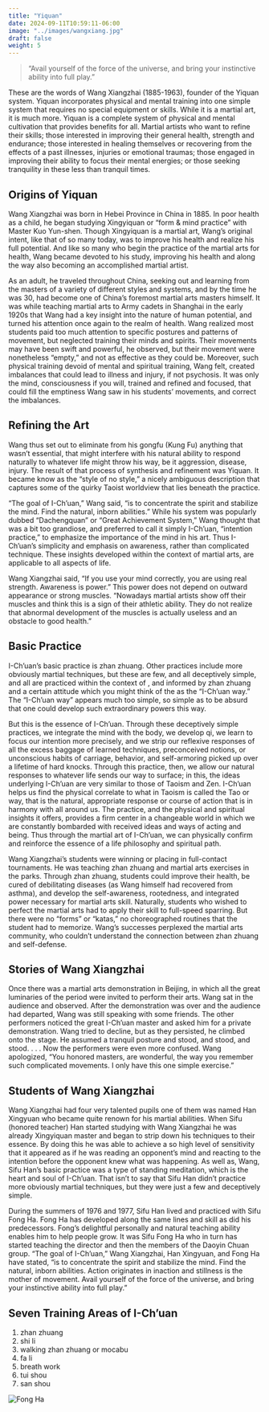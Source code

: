 ```yaml
---
title: "Yiquan"
date: 2024-09-11T10:59:11-06:00
image: "../images/wangxiang.jpg"
draft: false
weight: 5
---
```


> “Avail yourself of the force of the universe, and bring your instinctive ability into full play.”

These are the words of Wang Xiangzhai (1885-1963), founder of the Yiquan system. Yiquan incorporates physical and mental training into one simple system that requires no special equipment or skills. While it is a martial art, it is much more. Yiquan is a complete system of physical and mental cultivation that provides benefits for all. Martial artists who want to refine their skills; those interested in improving their general health, strength and endurance; those interested in healing themselves or recovering from the effects of a past illnesses, injuries or emotional traumas; those engaged in improving their ability to focus their mental energies; or those seeking tranquility in these less than tranquil times.

## Origins of Yiquan

Wang Xiangzhai was born in Hebei Province in China in 1885. In poor health as a child, he began studying Xingyiquan or “form & mind practice” with Master Kuo Yun-shen. Though Xingyiquan is a martial art, Wang’s original intent, like that of so many today, was to improve his health and realize his full potential. And like so many who begin the practice of the martial arts for health, Wang became devoted to his study, improving his health and along the way also becoming an accomplished martial artist.

As an adult, he traveled throughout China, seeking out and learning from the masters of a variety of different styles and systems, and by the time he was 30, had become one of China’s foremost martial arts masters himself. It was while teaching martial arts to Army cadets in Shanghai in the early 1920s that Wang had a key insight into the nature of human potential, and turned his attention once again to the realm of health. Wang realized most students paid too much attention to specific postures and patterns of movement, but neglected training their minds and spirits. Their movements may have been swift and powerful, he observed, but their movement were nonetheless “empty,” and not as effective as they could be. Moreover, such physical training devoid of mental and spiritual training, Wang felt, created imbalances that could lead to illness and injury, if not psychosis. It was only the mind, consciousness if you will, trained and refined and focused, that could fill the emptiness Wang saw in his students’ movements, and correct the imbalances.

## Refining the Art

Wang thus set out to eliminate from his gongfu (Kung Fu) anything that wasn’t essential, that might interfere with his natural ability to respond naturally to whatever life might throw his way, be it aggression, disease, injury. The result of that process of synthesis and refinement was Yiquan. It became know as the “style of no style,” a nicely ambiguous description that captures some of the quirky Taoist worldview that lies beneath the practice.

“The goal of I-Ch’uan,” Wang said, “is to concentrate the spirit and stabilize the mind. Find the natural, inborn abilities.” While his system was popularly dubbed “Dachengquan” or “Great Achievement System,” Wang thought that was a bit too grandiose, and preferred to call it simply I-Ch’uan, “intention practice,” to emphasize the importance of the mind in his art. Thus I-Ch’uan’s simplicity and emphasis on awareness, rather than complicated technique. These insights developed within the context of martial arts, are applicable to all aspects of life.

Wang Xiangzhai said, “If you use your mind correctly, you are using real strength. Awareness is power.” This power does not depend on outward appearance or strong muscles. “Nowadays martial artists show off their muscles and think this is a sign of their athletic ability. They do not realize that abnormal development of the muscles is actually useless and an obstacle to good health.”

## Basic Practice

I-Ch’uan’s basic practice is zhan zhuang. Other practices include more obviously martial techniques, but these are few, and all deceptively simple, and all are practiced within the context of , and informed by zhan zhuang and a certain attitude which you might think of the as the “I-Ch’uan way.” The “I-Ch’uan way” appears much too simple, so simple as to be absurd that one could develop such extraordinary powers this way.

But this is the essence of I-Ch’uan. Through these deceptively simple practices, we integrate the mind with the body, we develop qi, we learn to focus our intention more precisely, and we strip our reflexive responses of all the excess baggage of learned techniques, preconceived notions, or unconscious habits of carriage, behavior, and self-armoring picked up over a lifetime of hard knocks. Through this practice, then, we allow our natural responses to whatever life sends our way to surface; in this, the ideas underlying I-Ch’uan are very similar to those of Taoism and Zen. I-Ch’uan helps us find the physical correlate to what in Taoism is called the Tao or way, that is the natural, appropriate response or course of action that is in harmony with all around us. The practice, and the physical and spiritual insights it offers, provides a firm center in a changeable world in which we are constantly bombarded with received ideas and ways of acting and being. Thus through the martial art of I-Ch’uan, we can physically confirm and reinforce the essence of a life philosophy and spiritual path.

Wang Xiangzhai’s students were winning or placing in full-contact tournaments. He was teaching zhan zhuang and martial arts exercises in the parks. Through zhan zhuang, students could improve their health, be cured of debilitating diseases (as Wang himself had recovered from asthma), and develop the self-awareness, rootedness, and integrated power necessary for martial arts skill. Naturally, students who wished to perfect the martial arts had to apply their skill to full-speed sparring. But there were no “forms” or “katas,” no choreographed routines that the student had to memorize. Wang’s successes perplexed the martial arts community, who couldn’t understand the connection between zhan zhuang and self-defense.

## Stories of Wang Xiangzhai

Once there was a martial arts demonstration in Beijing, in which all the great luminaries of the period were invited to perform their arts. Wang sat in the audience and observed. After the demonstration was over and the audience had departed, Wang was still speaking with some friends. The other performers noticed the great I-Ch’uan master and asked him for a private demonstration. Wang tried to decline, but as they persisted, he climbed onto the stage. He assumed a tranquil posture and stood, and stood, and stood. . . . Now the performers were even more confused. Wang apologized, “You honored masters, are wonderful, the way you remember such complicated movements. I only have this one simple exercise.”

## Students of Wang Xiangzhai

Wang Xiangzhai had four very talented pupils one of them was named Han Xingyuan who became quite renown for his martial abilities. When Sifu (honored teacher) Han started studying with Wang Xiangzhai he was already Xingyiquan master and began to strip down his techniques to their essence. By doing this he was able to achieve a so high level of sensitivity that it appeared as if he was reading an opponent’s mind and reacting to the intention before the opponent knew what was happening. As well as, Wang, Sifu Han’s basic practice was a type of standing meditation, which is the heart and soul of I-Ch’uan. That isn’t to say that Sifu Han didn’t practice more obviously martial techniques, but they were just a few and deceptively simple.

During the summers of 1976 and 1977, Sifu Han lived and practiced with Sifu Fong Ha. Fong Ha has developed along the same lines and skill as did his predecessors. Fong’s delightful personally and natural teaching ability enables him to help people grow. It was Sifu Fong Ha who in turn has started teaching the director and then the members of the Daoyin Chuan group. “The goal of I-Ch’uan,” Wang Xiangzhai, Han Xingyuan, and Fong Ha have stated, “is to concentrate the spirit and stabilize the mind. Find the natural, inborn abilities. Action originates in inaction and stillness is the mother of movement. Avail yourself of the force of the universe, and bring your instinctive ability into full play.”

## Seven Training Areas of I-Ch’uan

1. zhan zhuang
2. shi li
3. walking zhan zhuang or mocabu
4. fa li
5. breath work
6. tui shou
7. san shou

![Fong Ha](/images/fong_stand.png)

